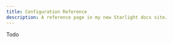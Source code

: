 ```yaml
---
title: Configuration Reference
description: A reference page in my new Starlight docs site.
---
```


Todo
